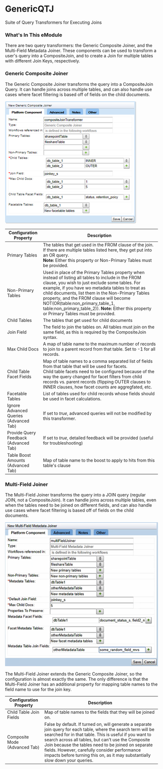 # GenericQTJ
Suite of Query Transformers for Executing Joins

### What's In This eModule
There are two query transformers: the Generic Composite Joiner, and the Multi-Field Metadata Joiner. These components can be used to transform a user's query into a CompositeJoin, and to create a Join for multiple tables with different Join Keys, respectively. 

### Generic Composite Joiner
The Generic Composite Joiner transforms the query into a CompositeJoin Query. It can handle joins across multiple tables, and can also handle use cases where facet filtering is based off of fields on the child documents. 

![Generic Composite Joiner](https://github.com/attivio/GenericQTJ/blob/master/screenshots/generic_composite_joiner_config_2.PNG)

| Configuration Property | Description |
| --- | --- |
| Primary Tables | The tables that get used in the FROM clause of the join. If there are multiple tables listed here, they get put into an OR query. <br> **Note:** Either this property or Non-Primary Tables must be provided. |
| Non-Primary Tables | Used in place of the Primary Tables property when instead of listing all tables to include in the FROM clause, you wish to just exclude some tables. For example, if you have wo metadata tables to treat as child documents, list them in the Non-Primary Tables property, and the FROM clause will become NOT(OR(table:non_primary_table_1, table:non_primary_table_2)). **Note:** Either this property or Primary Tables must be provided. |  |
| Child Tables | The tables that get used for child documents |
| Join Field | The field to join the tables on. All tables must join on the same field, as this is required by the CompositeJoin syntax. |
| Max Child Docs | A map of table name to the maximum number of records to join to a parent record from that table. Set to -1 for all records. |
| Child Table Facet Fields | Map of table names to a comma separated list of fields from that table that will be used for facets. <br> Child table facets need to be configured because of the way the query changed for facet filters from child records vs. parent records (flipping OUTER clauses to INNER clauses, how facet counts are aggregfated, etc. |
| Facetable Tables | List of tables used for child records whose fields should be used in facet calculations. |
| Ignore Advanced Queries (Advanced Tab) | If set to *true*, advanced queries will not be modified by this transformer.  |
| Provide Query Feedback (Advanced Tab) | If set to *true*, detailed feedback will be provided (useful for troubleshooting) |
| Table Boost Amounts (Advanced Tab) | Map of table name to the boost to apply to hits from this table's clause |

### Multi-Field Joiner
The Multi-Field Joiner transforms the query into a JOIN query (regular JOIN, not a CompositeJoin). It can handle joins across multiple tables, even when the tables need to be joined on different fields, and can also handle use cases where facet filtering is based off of fields on the child documents. 

![Multi-Field Joiner](https://github.com/attivio/GenericQTJ/blob/master/screenshots/multifield_joiner_config_1.PNG)

The Multi-Field Joiner extends the Generic Composite Joiner, so the configuration is almost exactly the same. The only difference is that the Multi-Field Joiner has an additional property for mapping table names to the field name to use for the join key. 

| Configuration Property | Description |
| --- | --- |
| Child Table Join Fields | Map of table names to the fields that they will be joined on. |
| Composite Mode (Advanced Tab) | False by default. If turned on, will generate a separate join query for each table, where the search term will be searched for in that table. This is useful if you want to search across all tables, but can't use the Composite Join because the tables need to be joined on separate fields. However, carefully consider performance impacts before turning this on, as it may substantially slow down your queries. |


